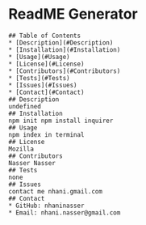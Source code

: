 # ReadME Generator    
    ## Table of Contents
    * [Description](#Description)
    * [Installation](#Installation)
    * [Usage](#Usage)
    * [License](#License)
    * [Contributors](#Contributors)
    * [Tests](#Tests)
    * [Issues](#Issues)
    * [Contact](#Contact)
    ## Description
    undefined
    ## Installation
    npm init npm install inquirer
    ## Usage
    npm index in terminal
    ## License
    Mozilla
    ## Contributors
    Nasser Nasser
    ## Tests
    none
    ## Issues
    contact me nhani.gmail.com
    ## Contact
    * GitHub: nhaninasser
    * Email: nhani.nasser@gmail.com
